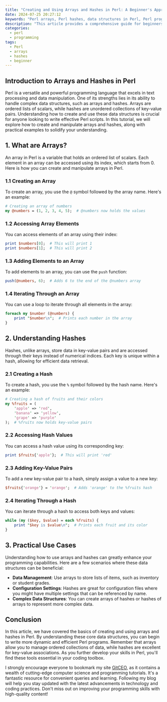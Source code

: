 ```yaml
---
title: "Creating and Using Arrays and Hashes in Perl: A Beginner's Approach"
date: 2024-07-25 20:27:12
keywords: "Perl arrays, Perl hashes, data structures in Perl, Perl programming, beginner's guide to Perl, programming with Perl"
description: "This article provides a comprehensive guide for beginners on how to create and use arrays and hashes in Perl. It covers the fundamental concepts of these data structures, including their definitions, syntax, and practical examples to help you understand how to implement them in your Perl programs effectively. By the end of this tutorial, you'll have a clear understanding of arrays and hashes, their advantages, and how to manipulate them with confidence. Get ready to enhance your Perl programming skills with this easy-to-follow guide."
categories:
  - perl
  - programming
tags:
  - Perl
  - arrays
  - hashes
  - beginner
---
```


## Introduction to Arrays and Hashes in Perl

Perl is a versatile and powerful programming language that excels in text processing and data manipulation. One of its strengths lies in its ability to handle complex data structures, such as arrays and hashes. Arrays are ordered lists of scalars, while hashes are unordered collections of key-value pairs. Understanding how to create and use these data structures is crucial for anyone looking to write effective Perl scripts. In this tutorial, we will explore how to create and manipulate arrays and hashes, along with practical examples to solidify your understanding.

<!-- more -->

## 1. What are Arrays?

An array in Perl is a variable that holds an ordered list of scalars. Each element in an array can be accessed using its index, which starts from 0. Here is how you can create and manipulate arrays in Perl.

### 1.1 Creating an Array

To create an array, you use the `@` symbol followed by the array name. Here's an example:

```perl
# Creating an array of numbers
my @numbers = (1, 2, 3, 4, 5);  # @numbers now holds the values
```

### 1.2 Accessing Array Elements

You can access elements of an array using their index:

```perl
print $numbers[0];  # This will print 1
print $numbers[1];  # This will print 2
```

### 1.3 Adding Elements to an Array

To add elements to an array, you can use the `push` function:

```perl
push(@numbers, 6);  # Adds 6 to the end of the @numbers array
```

### 1.4 Iterating Through an Array

You can use a loop to iterate through all elements in the array:

```perl
foreach my $number (@numbers) {
    print "$number\n";  # Prints each number in the array
}
```

## 2. Understanding Hashes

Hashes, unlike arrays, store data in key-value pairs and are accessed through their keys instead of numerical indices. Each key is unique within a hash, allowing for efficient data retrieval.

### 2.1 Creating a Hash

To create a hash, you use the `%` symbol followed by the hash name. Here's an example:

```perl
# Creating a hash of fruits and their colors
my %fruits = (
    'apple' => 'red',
    'banana' => 'yellow',
    'grape' => 'purple'
);  # %fruits now holds key-value pairs
```

### 2.2 Accessing Hash Values

You can access a hash value using its corresponding key:

```perl
print $fruits{'apple'};  # This will print 'red'
```

### 2.3 Adding Key-Value Pairs

To add a new key-value pair to a hash, simply assign a value to a new key:

```perl
$fruits{'orange'} = 'orange';  # Adds 'orange' to the %fruits hash
```

### 2.4 Iterating Through a Hash

You can iterate through a hash to access both keys and values:

```perl
while (my ($key, $value) = each %fruits) {
    print "$key is $value\n";  # Prints each fruit and its color
}
```

## 3. Practical Use Cases

Understanding how to use arrays and hashes can greatly enhance your programming capabilities. Here are a few scenarios where these data structures can be beneficial:

- **Data Management**: Use arrays to store lists of items, such as inventory or student grades.
- **Configuration Settings**: Hashes are great for configuration files where you might have multiple settings that can be referenced by name.
- **Complex Data Structures**: You can create arrays of hashes or hashes of arrays to represent more complex data.

## Conclusion

In this article, we have covered the basics of creating and using arrays and hashes in Perl. By understanding these core data structures, you can begin to write more dynamic and efficient Perl programs. Remember that arrays allow you to manage ordered collections of data, while hashes are excellent for key-value associations. As you further develop your skills in Perl, you'll find these tools essential in your coding toolbox.

I strongly encourage everyone to bookmark my site [GitCEO](https://gitceo.com), as it contains a wealth of cutting-edge computer science and programming tutorials. It's a fantastic resource for convenient queries and learning. Following my blog will help you stay updated with the latest advancements in technology and coding practices. Don't miss out on improving your programming skills with high-quality content!